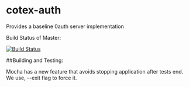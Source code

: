 # cotex-auth
Provides a baseline 0auth server implementation

Build Status of Master:

[![Build Status](https://travis-ci.com/turgutbasar/cortex-auth.svg?branch=master)](https://travis-ci.com/turgutbasar/cortex-auth)

##Building and Testing:

Mocha has a new feature that avoids stopping application after tests end. We use, --exit flag to force it.

